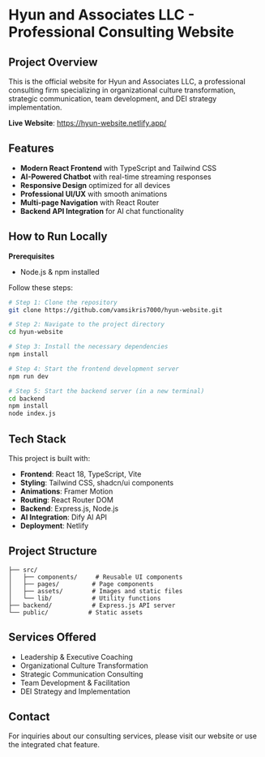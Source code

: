 # Hyun and Associates LLC - Professional Consulting Website

## Project Overview

This is the official website for Hyun and Associates LLC, a professional consulting firm specializing in organizational culture transformation, strategic communication, team development, and DEI strategy implementation.

**Live Website**: https://hyun-website.netlify.app/

## Features

- **Modern React Frontend** with TypeScript and Tailwind CSS
- **AI-Powered Chatbot** with real-time streaming responses
- **Responsive Design** optimized for all devices
- **Professional UI/UX** with smooth animations
- **Multi-page Navigation** with React Router
- **Backend API Integration** for AI chat functionality

## How to Run Locally

**Prerequisites**
- Node.js & npm installed

Follow these steps:

```sh
# Step 1: Clone the repository
git clone https://github.com/vamsikris7000/hyun-website.git

# Step 2: Navigate to the project directory
cd hyun-website

# Step 3: Install the necessary dependencies
npm install

# Step 4: Start the frontend development server
npm run dev

# Step 5: Start the backend server (in a new terminal)
cd backend
npm install
node index.js
```

## Tech Stack

This project is built with:

- **Frontend**: React 18, TypeScript, Vite
- **Styling**: Tailwind CSS, shadcn/ui components
- **Animations**: Framer Motion
- **Routing**: React Router DOM
- **Backend**: Express.js, Node.js
- **AI Integration**: Dify AI API
- **Deployment**: Netlify

## Project Structure

```
├── src/
│   ├── components/     # Reusable UI components
│   ├── pages/         # Page components
│   ├── assets/        # Images and static files
│   └── lib/           # Utility functions
├── backend/           # Express.js API server
└── public/           # Static assets
```

## Services Offered

- Leadership & Executive Coaching
- Organizational Culture Transformation
- Strategic Communication Consulting
- Team Development & Facilitation
- DEI Strategy and Implementation

## Contact

For inquiries about our consulting services, please visit our website or use the integrated chat feature.
